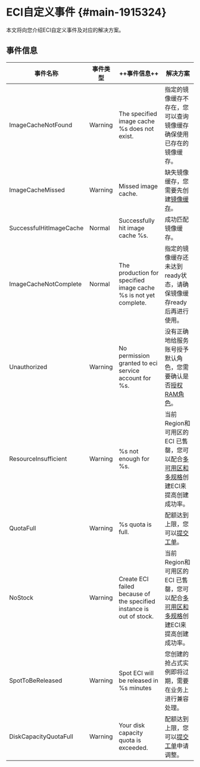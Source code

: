 ECI自定义事件 {#main-1915324}
========================

本文将向您介绍ECI自定义事件及对应的解决方案。

事件信息 
-------------------------



|          事件名称           |  事件类型   |                               ++事件信息++                               |                                                                               解决方案                                                                               |
|-------------------------|---------|----------------------------------------------------------------------|------------------------------------------------------------------------------------------------------------------------------------------------------------------|
| ImageCacheNotFound      | Warning | The specified image cache %s does not exist.                         | 指定的镜像缓存不存在，您可以查询镜像缓存确保使用已存在的镜像缓存。                                                                                                                                |
| ImageCacheMissed        | Warning | Missed image cache.                                                  | 缺失镜像缓存，您需要先创建[镜像缓存](https://help.aliyun.com/document_detail/141281.html?spm=a2c4g.11186631.6.580.41cf4a09P4W93e)。                                |
| SuccessfulHitImageCache | Normal  | Successfully hit image cache %s.                                     | 成功匹配镜像缓存。                                                                                                                                                        |
| ImageCacheNotComplete   | Normal  | The production for specified image cache %s is not yet complete.     | 指定的镜像缓存还未达到ready状态，请确保镜像缓存ready后再进行使用。                                                                                                                           |
| Unauthorized            | Warning | No permission granted to eci service account for %s.                 | 没有正确地给服务账号授予默认角色，您需要确认是否[授权RAM角色](https://help.aliyun.com/document_detail/90794.html?spm=a2c4g.11174283.6.621.3e384b5bviIyNL)。                   |
| ResourceInsufficient    | Warning | %s not enough for %s.                                                | 当前Region和可用区的 ECI 已售罄，您可以配合[多可用区和多规格](https://help.aliyun.com/document_detail/157290.html?spm=a2c4g.11186623.6.574.363e6e85zxJbMr)创建ECI来提高创建成功率。 |
| QuotaFull               | Warning | %s quota is full.                                                    | 配额达到上限，您可以[提交工单](https://selfservice.console.aliyun.com/ticket/category/eci/recommend/3846)。                                                     |
| NoStock                 | Warning | Create ECI failed because of the specified instance is out of stock. | 当前Region和可用区的 ECI 已售罄，您可以配合[多可用区和多规格](https://help.aliyun.com/document_detail/157290.html?spm=a2c4g.11186623.6.574.363e6e85zxJbMr)创建ECI来提高创建成功率。 |
| SpotToBeReleased        | Warning | Spot ECI will be released in %s minutes                              | 您创建的抢占式实例即将过期，需要在业务上进行兼容处理。                                                                                                                                      |
| DiskCapacityQuotaFull   | Warning | Your disk capacity quota is exceeded.                                | 配额达到上限，您可以[提交工单](https://selfservice.console.aliyun.com/ticket/category/eci/recommend/3846)申请调整。                                                 |









